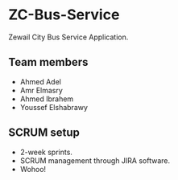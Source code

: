 # ZC-Bus-Service
Zewail City Bus Service Application.

## Team members
- Ahmed Adel
- Amr Elmasry
- Ahmed Ibrahem
- Youssef Elshabrawy

## SCRUM setup
- 2-week sprints.
- SCRUM management through JIRA software.
- Wohoo!
